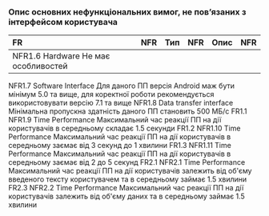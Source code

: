 ### Опис основних нефункціональних вимог, не пов’язаних з інтерфейсом користувача

|FR	|NFR|	Тип| NFR|	Опис| NFR|
|:-|:-|:-|:-|:-|:-|
|NFR1.6	Hardware	Не має особливостей
NFR1.7	Software Interface	Для даного ПП версія Android маж бути мінімум 5.0 та вище, для коректної роботи рекомендується використовувати версію 7.1 та вище
NFR1.8	Data transfer interface	Мінімальна пропускна здатність даного ПП становить 500 МБ/с
FR1.1	NFR1.9	Time Performance	Максимальний час реакції ПП на дії користувачів в середньому складає 1.5 секунди
FR1.2	NFR1.10	Time Performance	Максимальний час реакції ПП на дії користувачів в середньому заємає від 3 секунд до 1 хвилини
FR1.3	NFR1.11	Time Performance	Максимальний час реакції ПП на дії користувачів в середньому заємає від 2 до 5 секунд
FR2.1	NFR2.1	Time Performance	Максимальний час реакції ПП на дії користувачів залежить від об'єму введеного тексту користувачем та в середньому займає 1.5 хвилини
FR2.3	NFR2.2	Time Performance	Максимальний час реакції ПП на дії користувачів залежить від об'єму даних та в середньому займає 1.5 хвилини
